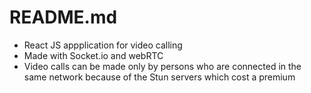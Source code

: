 # README.md
- React JS appplication for video calling
- Made with Socket.io and webRTC
- Video calls can be made only by persons who are connected in the same network because of the Stun servers which cost a premium 
